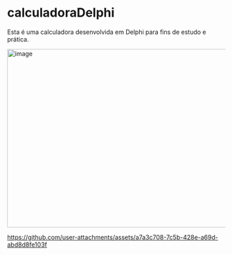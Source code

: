 # calculadoraDelphi
Esta é uma calculadora desenvolvida em Delphi para fins de estudo e prática.

<img width="694" height="412" alt="image" src="https://github.com/user-attachments/assets/f0094083-7b49-4389-b35a-2e8de9c5d875" />


https://github.com/user-attachments/assets/a7a3c708-7c5b-428e-a69d-abd8d8fe103f

